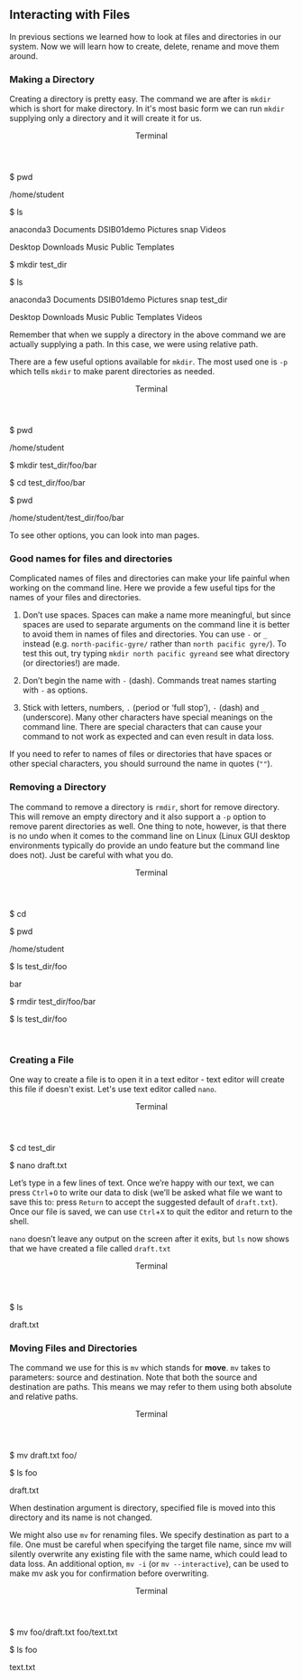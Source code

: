 ## Interacting with Files

In previous sections we learned how to look at files and directories in our system. Now we will learn how to create, delete, rename and move them around.

### Making a Directory

Creating a directory is pretty easy. The command we are after is `mkdir` which is short for make directory. In it's most basic form we can run `mkdir` supplying only a directory and it will create it for us.

<div class="console">
  <header>
    <p>Terminal</p>
  </header>
  <div class="consolebody">
    <p>$ pwd</p>
    <p>/home/student</p>
    <p>$ ls</p>
    <p>anaconda3     Documents   DSIB01demo    Pictures     snap      Videos</p>
    <p>Desktop   Downloads     Music     Public     Templates</p>
    <p>$ mkdir test_dir</p>
    <p>$ ls</p>
    <p>anaconda3     Documents   DSIB01demo    Pictures     snap     test_dir</p>
    <p>Desktop   Downloads     Music     Public     Templates    Videos</p>
  </div>
</div>

Remember that when we supply a directory in the above command we are actually supplying a path. In this case, we were using relative path.

There are a few useful options available for `mkdir`. The most used one is `-p` which tells `mkdir` to make parent directories as needed. 

<div class="console">
  <header>
    <p>Terminal</p>
  </header>
  <div class="consolebody">
    <p>$ pwd</p>
    <p>/home/student</p>
    <p>$ mkdir test_dir/foo/bar</p>
    <p>$ cd test_dir/foo/bar</p>
    <p>$ pwd</p>
    <p>/home/student/test_dir/foo/bar</p>
  </div>
</div>

To see other options, you can look into man pages.

### Good names for files and directories

Complicated names of files and directories can make your life painful when working on the command line. Here we provide a few useful tips for the names of your files and directories.

1) Don’t use spaces. Spaces can make a name more meaningful, but since spaces are used to separate arguments on the command line it is better to avoid them in names of files and directories. You can use `-` or `_` instead (e.g. `north-pacific-gyre/` rather than `north pacific gyre/`). To test this out, try typing `mkdir north pacific gyreand` see what directory (or directories!) are made.

2) Don’t begin the name with `-` (dash). Commands treat names starting with `-` as options.

3) Stick with letters, numbers, `.` (period or ‘full stop’), `-` (dash) and `_` (underscore). Many other characters have special meanings on the command line.  There are special characters that can cause your command to not work as expected and can even result in data loss.

If you need to refer to names of files or directories that have spaces or other special characters, you should surround the name in quotes (`""`).

### Removing a Directory

The command to remove a directory is `rmdir`, short for remove directory. This will remove an empty directory and it also support a `-p` option to remove parent directories as well. One thing to note, however, is that there is no undo when it comes to the command line on Linux (Linux GUI desktop environments typically do provide an undo feature but the command line does not). Just be careful with what you do.

<div class="console">
  <header>
    <p>Terminal</p>
  </header>
  <div class="consolebody">
    <p>$ cd</p>
    <p>$ pwd</p>
    <p>/home/student</p>
    <p>$ ls test_dir/foo</p>
    <p>bar</p>
    <p>$ rmdir test_dir/foo/bar</p>
    <p>$ ls test_dir/foo</p>
    <p>&emsp;</p>
  </div>
</div>

### Creating a File
  
One way to create a file is to open it in a text editor - text editor will create this file if doesn't exist. Let's use text editor called `nano`.

<div class="console">
  <header>
    <p>Terminal</p>
  </header>
  <div class="consolebody">
    <p>$ cd test_dir</p>
    <p>$ nano draft.txt</p>
  </div>
</div> 

Let’s type in a few lines of text. Once we’re happy with our text, we can press `Ctrl`+`O` to write our data to disk (we’ll be asked what file we want to save this to: press `Return` to accept the suggested default of `draft.txt`). Once our file is saved, we can use `Ctrl`+`X` to quit the editor and return to the shell.

`nano` doesn’t leave any output on the screen after it exits, but `ls` now shows that we have created a file called `draft.txt`


<div class="console">
  <header>
    <p>Terminal</p>
  </header>
  <div class="consolebody">
    <p>$ ls</p>
    <p>draft.txt</p>
  </div>
</div> 

### Moving Files and Directories

The command we use for this is `mv` which stands for **move**. `mv` takes to parameters: source and destination. Note that both the source and destination are paths. This means we may refer to them using both absolute and relative paths.


<div class="console">
  <header>
    <p>Terminal</p>
  </header>
  <div class="consolebody">
    <p>$ mv draft.txt foo/</p>
    <p>$ ls foo</p>
    <p>draft.txt</p>
  </div>
</div> 

When destination argument is directory, specified file is moved into this directory and its name is not changed. 

We might also use `mv` for renaming files. We specify destination as part to a file. One must be careful when specifying the target file name, since mv will silently overwrite any existing file with the same name, which could lead to data loss. An additional option, `mv -i` (or `mv --interactive`), can be used to make mv ask you for confirmation before overwriting.

<div class="console">
  <header>
    <p>Terminal</p>
  </header>
  <div class="consolebody">
    <p>$ mv foo/draft.txt foo/text.txt</p>
    <p>$ ls foo</p>
    <p>text.txt</p>
  </div>
</div> 

